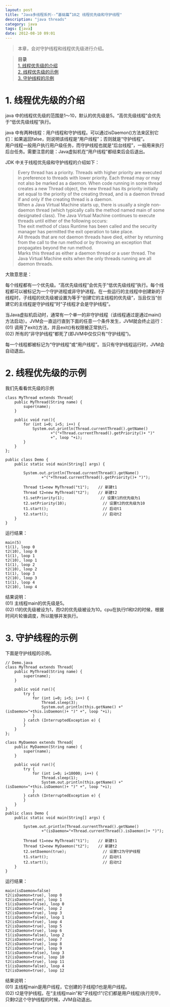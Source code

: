 ```yaml
---
layout: post
title: "Java多线程系列--“基础篇”10之 线程优先级和守护线程"
description: "java threads"
category: java
tags: [java]
date: 2012-08-10 09:01
---
```

 
> 本章，会对守护线程和线程优先级进行介绍。

> **目录**  
[1. 线程优先级的介绍](#anchor1)  
[2. 线程优先级的示例](#anchor2)  
[3. 守护线程的示例](#anchor3)  


 
<a name="anchor1"></a>
# 1. 线程优先级的介绍

java 中的线程优先级的范围是1～10，默认的优先级是5。“高优先级线程”会优先于“低优先级线程”执行。

java 中有两种线程：用户线程和守护线程。可以通过isDaemon()方法来区别它们：如果返回false，则说明该线程是“用户线程”；否则就是“守护线程”。  
用户线程一般用户执行用户级任务，而守护线程也就是“后台线程”，一般用来执行后台任务。需要注意的是：Java虚拟机在“用户线程”都结束后会后退出。

JDK 中关于线程优先级和守护线程的介绍如下：

> Every thread has a priority. Threads with higher priority are executed in preference to threads with lower priority. Each thread may or may not also be marked as a daemon. When code running in some thread creates a new Thread object, the new thread has its priority initially set equal to the priority of the creating thread, and is a daemon thread if and only if the creating thread is a daemon.  
When a Java Virtual Machine starts up, there is usually a single non-daemon thread (which typically calls the method named main of some designated class). The Java Virtual Machine continues to execute threads until either of the following occurs:  
The exit method of class Runtime has been called and the security manager has permitted the exit operation to take place.  
All threads that are not daemon threads have died, either by returning from the call to the run method or by throwing an exception that propagates beyond the run method.   
Marks this thread as either a daemon thread or a user thread. The Java Virtual Machine exits when the only threads running are all daemon threads.

大致意思是：

每个线程都有一个优先级。“高优先级线程”会优先于“低优先级线程”执行。每个线程都可以被标记为一个守护进程或非守护进程。在一些运行的主线程中创建新的子线程时，子线程的优先级被设置为等于“创建它的主线程的优先级”，当且仅当“创建它的主线程是守护线程”时“子线程才会是守护线程”。

当Java虚拟机启动时，通常有一个单一的非守护线程（该线程通过是通过main()方法启动）。JVM会一直运行直到下面的任意一个条件发生，JVM就会终止运行：  
(01) 调用了exit()方法，并且exit()有权限被正常执行。  
(02) 所有的“非守护线程”都死了(即JVM中仅仅只有“守护线程”)。  

每一个线程都被标记为“守护线程”或“用户线程”。当只有守护线程运行时，JVM会自动退出。

 
<a name="anchor2"></a>
# 2. 线程优先级的示例

我们先看看优先级的示例 

    class MyThread extends Thread{
        public MyThread(String name) {
            super(name);
        }

        public void run(){
            for (int i=0; i<5; i++) {
                System.out.println(Thread.currentThread().getName()
                        +"("+Thread.currentThread().getPriority()+ ")"
                        +", loop "+i);
            }
        } 
    }; 

    public class Demo {  
        public static void main(String[] args) {  

            System.out.println(Thread.currentThread().getName()
                    +"("+Thread.currentThread().getPriority()+ ")");

            Thread t1=new MyThread("t1");    // 新建t1
            Thread t2=new MyThread("t2");    // 新建t2
            t1.setPriority(1);                // 设置t1的优先级为1
            t2.setPriority(10);                // 设置t2的优先级为10
            t1.start();                        // 启动t1
            t2.start();                        // 启动t2
        }  
    }

运行结果：

    main(5)
    t1(1), loop 0
    t2(10), loop 0
    t1(1), loop 1
    t2(10), loop 1
    t1(1), loop 2
    t2(10), loop 2
    t1(1), loop 3
    t2(10), loop 3
    t1(1), loop 4
    t2(10), loop 4

结果说明：  
(01) 主线程main的优先级是5。  
(02) t1的优先级被设为1，而t2的优先级被设为10。cpu在执行t1和t2的时候，根据时间片轮循调度，所以能够并发执行。

 
<a name="anchor3"></a>
# 3. 守护线程的示例

下面是守护线程的示例。

    // Demo.java
    class MyThread extends Thread{
        public MyThread(String name) {
            super(name);
        }

        public void run(){
            try {
                for (int i=0; i<5; i++) {
                    Thread.sleep(3);
                    System.out.println(this.getName() +"(isDaemon="+this.isDaemon()+ ")" +", loop "+i);
                }
            } catch (InterruptedException e) {
            }
        } 
    }; 

    class MyDaemon extends Thread{  
        public MyDaemon(String name) {
            super(name);
        }

        public void run(){
            try {
                for (int i=0; i<10000; i++) {
                    Thread.sleep(1);
                    System.out.println(this.getName() +"(isDaemon="+this.isDaemon()+ ")" +", loop "+i);
                }
            } catch (InterruptedException e) {
            }
        } 
    }
    public class Demo {  
        public static void main(String[] args) {  

            System.out.println(Thread.currentThread().getName()
                    +"(isDaemon="+Thread.currentThread().isDaemon()+ ")");

            Thread t1=new MyThread("t1");    // 新建t1
            Thread t2=new MyDaemon("t2");    // 新建t2
            t2.setDaemon(true);                // 设置t2为守护线程
            t1.start();                        // 启动t1
            t2.start();                        // 启动t2
        }  
    }

运行结果：

    main(isDaemon=false)
    t2(isDaemon=true), loop 0
    t2(isDaemon=true), loop 1
    t1(isDaemon=false), loop 0
    t2(isDaemon=true), loop 2
    t2(isDaemon=true), loop 3
    t1(isDaemon=false), loop 1
    t2(isDaemon=true), loop 4
    t2(isDaemon=true), loop 5
    t2(isDaemon=true), loop 6
    t1(isDaemon=false), loop 2
    t2(isDaemon=true), loop 7
    t2(isDaemon=true), loop 8
    t2(isDaemon=true), loop 9
    t1(isDaemon=false), loop 3
    t2(isDaemon=true), loop 10
    t2(isDaemon=true), loop 11
    t1(isDaemon=false), loop 4
    t2(isDaemon=true), loop 12

结果说明：  
(01) 主线程main是用户线程，它创建的子线程t1也是用户线程。  
(02) t2是守护线程。在“主线程main”和“子线程t1”(它们都是用户线程)执行完毕，只剩t2这个守护线程的时候，JVM自动退出。

